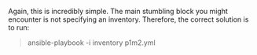 Again, this is incredibly simple. The main stumbling block you might encounter is not specifying an inventory. Therefore, the correct solution is to run: 
> ansible-playbook -i inventory p1m2.yml

